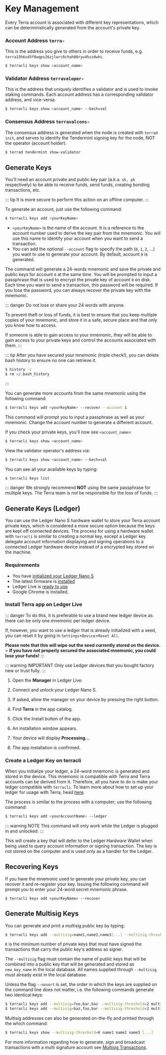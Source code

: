 # Key Management

Every Terra account is associated with different key representations, which can be deterministically generated from the account's private key.

### Account Address `terra-`

This is the address you give to others in order to receive funds, e.g. `terra15h6vd5f0wqps26zjlwrc6chah08ryu4hzzdwhc`.

```bash
$ terracli keys show <account_name>
```

### Validator Address `terravaloper-`

This is the address that uniquely identifies a validator and is used to invoke staking commands. Each account address has a corresponding validator address, and vice-versa.

```bash
$ terracli keys show <account_name> --bech=val
```

### Consensus Address `terravalcons-`

The consensus address is generated when the node is created with `terrad init`, and serves to identify the Tendermint signing key for the node, NOT the operator (account holder).

```bash
$ terrad tendermint show-validator
```

## Generate Keys

You'll need an account private and public key pair \(a.k.a. `sk, pk` respectively\) to be able to receive funds, send funds, creating bonding transactions, etc.

::: tip
It is more secure to perform this action on an offline computer.
:::

To generate an account, just use the following command:

```bash
$ terracli keys add <yourKeyName>
```

- `<yourKeyName>` is the name of the account. It is a reference to the account number used to derive the key pair from the mnemonic. You will use this name to identify your account when you want to send a transaction.
- You can add the optional `--account` flag to specify the path \(`0`, `1`, `2`, ...\) you want to use to generate your account. By default, account `0` is generated.

The command will generate a 24-words mnemonic and save the private and public keys for account `0` at the same time. You will be prompted to input a passphrase that is used to encrypt the private key of account `0` on disk. Each time you want to send a transaction, this password will be required. If you lose the password, you can always recover the private key with the mnemonic.

::: danger
Do not lose or share your 24 words with anyone.

To prevent theft or loss of funds, it is best to ensure that you keep multiple copies of your mnemonic, and store it in a safe, secure place and that only you know how to access.

If someone is able to gain access to your mnemonic, they will be able to gain access to your private keys and control the accounts associated with them.
:::

::: tip
After you have secured your mnemonic \(triple check!\), you can delete bash history to ensure no one can retrieve it.

```bash
$ history -c
$ rm ~/.bash_history
```

:::

You can generate more accounts from the same mnemonic using the following command:

```bash
$ terracli keys add <yourKeyName> --recover --account 1
```

This command will prompt you to input a passphrase as well as your mnemonic. Change the account number to generate a different account.

If you check your private keys, you'll now see `<account_name>`:

```bash
$ terracli keys show <account_name>
```

View the validator operator's address via:

```bash
$ terracli keys show <account_name> --bech=val
```

You can see all your available keys by typing:

```bash
$ terracli keys list
```

::: danger
We strongly recommend **NOT** using the same passphrase for multiple keys.
The Terra team is not be responsible for the loss of funds.
:::

## Generate Keys (Ledger)

You can use the Ledger Nano S hardware wallet to store your Terra account private keys, which is considered a more secure option because the keys are kept off connected devices. The process for using a hardware wallet with `terracli` is similar to creating a normal key, except a Ledger key delegate account information displaying and signing operations to a connected Ledger hardware device instead of a encrypted key stored on the machine.

### Requirements

- You have [initialized your Ledger Nano S](https://support.ledgerwallet.com/hc/en-us/articles/360000613793)
- The latest firmware is [installed](https://support.ledger.com/hc/en-us/articles/360002731113-Update-Ledger-Nano-S-firmware)
- Ledger Live is [ready to use](https://support.ledger.com/hc/en-us/articles/360006395233-Take-your-first-steps)
- Google Chrome is installed.

### Install Terra app on Ledger Live

::: danger
To do this, it is preferable to use a brand new ledger device as there can be only one mnemonic per ledger device.

If, however, you want to use a ledger that is already initialized with a seed, you can reset it by going in `Settings`>`Device`>`Reset All`.

**Please note that this will wipe out the seed currently stored on the device.** > **If you have not properly secured the associated mnemonic, you could lose your funds!**
:::

::: warning IMPORTANT
Only use Ledger devices that you bought factory new or trust fully.
:::

1. Open the **Manager** in Ledger Live.

2. Connect and unlock your Ledger Nano S.

3. If asked, allow the manager on your device by pressing the right button.

4. Find **Terra** in the app catalog.

5. Click the Install button of the app.

6. An installation window appears.

7. Your device will display **Processing…**

8. The app installation is confirmed.

### Create a Ledger Key on terracli

When you initialize your ledger, a 24-word mnemonic is generated and stored in the device. This mnemonic is compatible with Terra and Terra accounts can be derived from it. Therefore, all you have to do is make your ledger compatible with `terracli`. To learn more about how to set up your ledger for usage with Terra, head [here](./ledger).

The process is similar to the process with a computer; use the following command:

```bash
$ terracli keys add <yourAccountName> --ledger
```

::: warning NOTE
This command will only work while the Ledger is plugged in and unlocked.
:::

This will create a key that will defer to the Ledger Hardware Wallet when being used to query account information or signing transaction. The key is not stored on the computer and is used only as a handler for the Ledger.

## Recovering Keys

If you have the mnemonic used to generate your private key, you can recover it and re-register your key. Issuing the following command will prompt you to enter your 24-word secret mnemonic phrase.

```
$ terracli keys add <yourKeyName> --recover
```

## Generate Multisig Keys

You can generate and print a multisig public key by typing:

```bash
$ terracli keys add --multisig=name1,name2,name3[...] --multisig-threshold=K new_key_name
```

`K` is the minimum number of private keys that must have signed the transactions that carry the public key's address as signer.

The `--multisig` flag must contain the name of public keys that will be combined into a public key that will be generated and stored as `new_key_name` in the local database. All names supplied through `--multisig` must already exist in the local database.

Unless the flag `--nosort` is set, the order in which the keys are supplied on the command line does not matter, i.e. the following commands generate two identical keys:

```bash
$ terracli keys add --multisig=foo,bar,baz --multisig-threshold=2 multisig_address
$ terracli keys add --multisig=baz,foo,bar --multisig-threshold=2 multisig_address
```

Multisig addresses can also be generated on-the-fly and printed through the which command:

```bash
$ terracli keys show --multisig-threshold=K name1 name2 name3 [...]
```

For more information regarding how to generate, sign and broadcast transactions with a multi signature account see [Multisig Transactions](./multisig).
